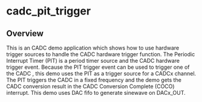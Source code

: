 # cadc_pit_trigger

## Overview
This is an CADC demo application which shows how to use hardware trigger sources to handle
the CADC hardware trigger function. The Periodic Interrupt Timer (PIT) is a period timer source and the CADC
hardware trigger event. Because the PIT trigger event can be used to trigger one of the CADC ,
this demo uses the PIT as a trigger source for a CADCx channel. The PIT triggers the CADC in a
fixed frequency and the demo gets the CADC conversion result in the CADC Conversion Complete (COCO) interrupt.
This demo uses DAC fifo to generate sinewave on DACx_OUT.
